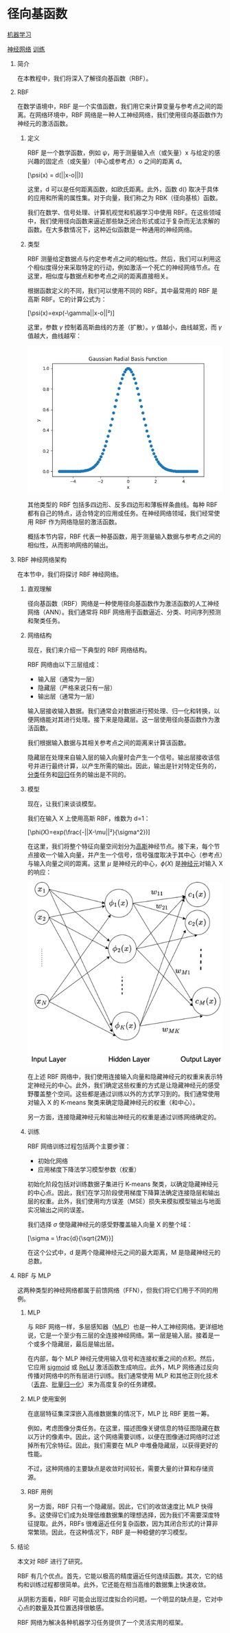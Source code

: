 # 径向基函数

[机器学习](https://www.baeldung.com/cs/category/ai/ml)

[神经网络](https://www.baeldung.com/cs/tag/neural-networks) [训练](https://www.baeldung.com/cs/tag/training)

1. 简介

    在本教程中，我们将深入了解径向基函数（RBF）。

2. RBF

    在数学语境中，RBF 是一个实值函数，我们用它来计算变量与参考点之间的距离。在网络环境中，RBF 网络是一种人工神经网络，我们使用径向基函数作为神经元的激活函数。

    1. 定义

        RBF 是一个数学函数，例如 $\psi$，用于测量输入点（或矢量）x 与给定的感兴趣的固定点（或矢量）（中心或参考点）o 之间的距离 d。

        \[\psi(x) = d(||x-o||)\]

        这里，d 可以是任何距离函数，如欧氏距离。此外，函数 d() 取决于具体的应用和所需的属性集。对于向量，我们称之为 RBK（径向基核）函数。

        我们在数学、信号处理、计算机视觉和机器学习中使用 RBF。在这些领域中，我们使用径向函数来逼近那些缺乏闭合形式或过于复杂而无法求解的函数。在大多数情况下，这种近似函数是一种通用的神经网络。

    2. 类型

        RBF 测量给定数据点与约定参考点之间的相似性。然后，我们可以利用这个相似度得分来采取特定的行动，例如激活一个死亡的神经网络节点。在这里，相似度与数据点和参考点之间的距离直接相关。

        根据函数定义的不同，我们可以使用不同的 RBF。其中最常用的 RBF 是高斯 RBF。它的计算公式为：

        \[\psi(x)=exp(-\gamma||x-o||²)\]

        这里，参数 $\gamma$ 控制着高斯曲线的方差（扩散）。$\gamma$ 值越小，曲线越宽，而 $\gamma$ 值越大，曲线越窄：

        ![高斯RBF](pic/gaussian_rbf.webp)

        其他类型的 RBF 包括多四边形、反多四边形和薄板样条曲线。每种 RBF 都有自己的特点，适合特定的应用或任务。在神经网络领域，我们经常使用 RBF 作为网络隐层的激活函数。

        概括本节内容，RBF 代表一种基函数，用于测量输入数据与参考点之间的相似性，从而影响网络的输出。

3. RBF 神经网络架构

    在本节中，我们将探讨 RBF 神经网络。

    1. 直观理解

        径向基函数（RBF）网络是一种使用径向基函数作为激活函数的人工神经网络（ANN）。我们通常将 RBF 网络用于函数逼近、分类、时间序列预测和聚类任务。

    2. 网络结构

        现在，我们来介绍一下典型的 RBF 网络结构。

        RBF 网络由以下三层组成：

        - 输入层（通常为一层）
        - 隐藏层（严格来说只有一层）
        - 输出层（通常为一层）

        输入层接收输入数据。我们通常会对数据进行预处理、归一化和转换，以便网络能对其进行处理。接下来是隐藏层。这一层使用径向基函数作为激活函数。

        我们根据输入数据与其相关参考点之间的距离来计算该函数。

        隐藏层在处理来自输入层的输入向量时会产生一个信号。输出层接收该信号并进行最终计算，以产生所需的输出。因此，输出是针对特定任务的，[分类](https://www.baeldung.com/cs/k-means-for-classification)任务和[回归](https://www.baeldung.com/cs/linear-vs-logistic-regression)任务的输出是不同的。

    3. 模型

        现在，让我们来谈谈模型。

        我们在输入 X 上使用高斯 RBF，维数为 d=1：

        \[\phi(X)=exp(\frac{-||X-\mu||²}{\sigma^2})\]

        在这里，我们将整个特征向量空间划分为[高斯](https://www.baeldung.com/cs/gaussian-mixture-models)神经节点。接下来，每个节点接收一个输入向量，并产生一个信号，信号强度取决于其中心（参考点）与输入向量之间的距离。这里 $\mu$ 是神经元的中心，$\phi (X)$ 是[神经元](https://www.baeldung.com/cs/neural-networks-neurons)对输入 X 的响应：

        ![RBF](pic/RBF.webp)

        在上述 RBF 网络中，我们使用连接输入向量和隐藏神经元的权重来表示特定神经元的中心。此外，我们确定这些权重的方式是让隐藏神经元的感受野覆盖整个空间。这些都是通过训练以外的方式学习到的。我们通常使用对输入 X 的 K-means 聚类来确定隐藏神经元的权重（和中心）。

        另一方面，连接隐藏神经元和输出神经元的权重是通过训练网络确定的。

    4. 训练

        RBF 网络训练过程包括两个主要步骤：

        - 初始化网络
        - 应用梯度下降法学习模型参数（权重）

        初始化阶段包括对训练数据子集进行 K-means 聚类，以确定隐藏神经元的中心点。因此，我们在学习阶段使用梯度下降算法确定连接隐层和输出层的权重。此外，我们使用均方误差（MSE）损失来模拟模型输出与地面实况输出之间的误差。

        我们选择 $\sigma$ 使隐藏神经元的感受野覆盖输入向量 X 的整个域：

        \[\sigma = \frac{d}{\sqrt{2M}}\]

        在这个公式中，d 是两个隐藏神经元之间的最大距离，M 是隐藏神经元的总数。

4. RBF 与 MLP

    这两种类型的神经网络都属于前馈网络（FFN），但我们将它们用于不同的用例。

    1. MLP

        与 RBF 网络一样，多层感知器（[MLP](https://www.baeldung.com/cs/mlp-vs-dnn)）也是一种人工神经网络。更详细地说，它是一个至少有三层的全连接神经网络。第一层是输入层。接着是一个或多个隐藏层，最后是输出层。

        在内部，每个 MLP 神经元使用输入信号和连接权重之间的点积。然后，它应用 [sigmoid](https://www.baeldung.com/cs/sigmoid-vs-tanh-functions) 或 [ReLU](https://www.baeldung.com/cs/relu-vs-leakyrelu-vs-prelu) 激活函数生成响应。此外，MLP 网络通过反向传播对网络中的所有层进行训练。我们通常使用 MLP 和其他正则化技术（[丢弃](https://www.baeldung.com/cs/ml-relu-dropout-layers)、[批量归一化](https://www.baeldung.com/cs/batch-normalization-cnn)）来为高度复杂的任务建模。

    2. MLP 使用案例

        在底层特征集深深嵌入高维数据集的情况下，MLP 比 RBF 更胜一筹。

        例如，考虑图像分类任务。在这里，描述图像关键信息的特征图隐藏在数以万计的像素中。因此，这个网络需要训练，以便在图像通过网络时过滤掉所有冗余特征。因此，我们需要在 MLP 中堆叠隐藏层，以获得更好的性能。

        不过，这种网络的主要缺点是收敛时间较长，需要大量的计算和存储资源。

    3. RBF 用例

        另一方面，RBF 只有一个隐藏层。因此，它们的收敛速度比 MLP 快得多。这使得它们成为处理低维数据集的理想选择，因为我们不需要深度特征提取。此外，RBFs 很难逼近任何复杂函数，因为其闭合形式的计算非常繁琐。因此，在这种情况下，RBF 是一种稳健的学习模型。

5. 结论

    本文对 RBF 进行了研究。

    RBF 有几个优点。首先，它能以极高的精度逼近任何连续函数。其次，它的结构和训练过程都很简单。此外，它还能在相当高维的数据集上快速收敛。

    从阴影方面看，RBF 可能会出现过度拟合的问题。一个明显的缺点是，它对中心点的数量及其位置选择很敏感。

    RBF 网络为解决各种机器学习任务提供了一个灵活实用的框架。
